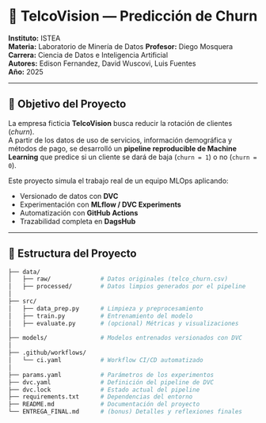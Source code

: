 # 📡 TelcoVision — Predicción de Churn

**Instituto:** ISTEA  
**Materia:** Laboratorio de Minería de Datos
**Profesor:** Diego Mosquera
**Carrera:** Ciencia de Datos e Inteligencia Artificial  
**Autores:** Edison Fernandez, David Wuscovi, Luis Fuentes  
**Año:** 2025  

---

## 🎯 Objetivo del Proyecto

La empresa ficticia **TelcoVision** busca reducir la rotación de clientes (*churn*).  
A partir de los datos de uso de servicios, información demográfica y métodos de pago, se desarrolló un **pipeline reproducible de Machine Learning** que predice si un cliente se dará de baja (`churn = 1`) o no (`churn = 0`).

Este proyecto simula el trabajo real de un equipo MLOps aplicando:
- Versionado de datos con **DVC**
- Experimentación con **MLflow / DVC Experiments**
- Automatización con **GitHub Actions**
- Trazabilidad completa en **DagsHub**

---

## 🧱 Estructura del Proyecto

```bash
├── data/
│   ├── raw/              # Datos originales (telco_churn.csv)
│   ├── processed/        # Datos limpios generados por el pipeline
│
├── src/
│   ├── data_prep.py      # Limpieza y preprocesamiento
│   ├── train.py          # Entrenamiento del modelo
│   ├── evaluate.py       # (opcional) Métricas y visualizaciones
│
├── models/               # Modelos entrenados versionados con DVC
│
├── .github/workflows/
│   └── ci.yaml           # Workflow CI/CD automatizado
│
├── params.yaml           # Parámetros de los experimentos
├── dvc.yaml              # Definición del pipeline de DVC
├── dvc.lock              # Estado actual del pipeline
├── requirements.txt      # Dependencias del entorno
├── README.md             # Documentación del proyecto
└── ENTREGA_FINAL.md      # (bonus) Detalles y reflexiones finales
